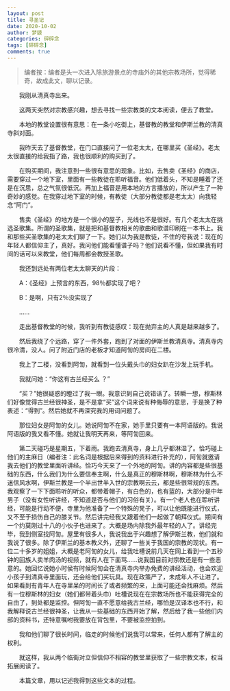 ```yaml
---
layout: post
title: 寻圣记
date: 2020-10-02
author: 梦貘
categories: 碎碎念
tags: [碎碎念]
comments: true
---
```


>  编者按：编者是头一次进入除旅游景点的寺庙外的其他宗教场所，觉得稀奇，故成此文，聊以记录。

　　我刚从清真寺出来。

　　这两天突然对宗教感兴趣，想去寻找一些宗教类的文本阅读，便去了教堂。

　　本地的教堂设置很有意思：在一条小吃街上，基督教的教堂和伊斯兰教的清真寺斜对面。

　　我昨天去了基督教堂，在门口直接问了一位老太太，在哪里买《圣经》。老太太很直接的给我指了路，我也很顺利的购买到了。

　　在购买期间，我注意到一些很有意思的现象。比如，去售卖《圣经》的商店，需要穿过一个地下室，里面有一些教徒在聆听福音。他们低着头，不知是睡着了还是在沉思，总之气氛很低沉。再加上福音是用本地的方言播放的，所以产生了一种奇妙的感觉。在我穿过地下室的时候，有教徒（大部分教徒都是老太太）向我轻念“阿门”。

　　售卖《圣经》的地方是一个很小的屋子，光线也不是很好。有几个老太太在挑选圣歌集。所谓的圣歌集，就是把和基督教相关的歌曲和歌谱印刷在一本书上。我和那些买圣歌集的老太太们聊了一下。她们以为我是教徒，不住的夸我说：现在的年轻人都信仰主了，真好。我问他们能看懂谱子吗？他们说看不懂，但如果我有时间的话可以来教堂，他们每周都会教授圣歌。

　　我还到远处有两位老太太聊天的片段：

　　A：《圣经》上预言的东西，98％都实现了吧？

　　B：是啊，只有2％没实现了

　　......

　　走出基督教堂的时候，我听到有教徒感叹：现在抛弃主的人真是越来越多了。

　　然后我绕了个远路，穿了一件外套，跑到了对面的伊斯兰教清真寺。清真寺内很冷清，没人。问了附近门店的老板才知道阿訇的房间在二楼。

　　我上了二楼，没看到阿訇，就看到一位头戴头巾的妇女趴在沙发上玩手机。

　　我就问她：“你这有古兰经买么 ？”

　　“买？”她很疑惑的瞪过了我一眼。我意识到自己说错话了。转瞬一想，穆斯林们好像觉得古兰经很神圣，是不是拿“买”这个词来说有种侮辱的意思，于是换了种表述：“得到”。然后她就不再深究我的用词问题了。

　　那位妇女是阿訇的女儿。她说阿訇不在家，她手里只要有一本阿语版的。我说阿语版的我又看不懂。她就让我明天再来，等阿訇回来。

　　第二天碰巧是星期五，下着雨。我跑去清真寺，身上几乎都淋湿了。恰巧碰上他们的主麻日（编者注：此名词是根据后来得到的资料进行补充的），阿訇就邀请我去他们的教堂里面听讲经。恰巧今天来了一个外地的阿訇。讲的内容都是些很基础的东西，什么我们为什么要信奉主啊，什么是真正的穆斯林啊，穆斯林为什么不迷信风水啊，伊斯兰教是一个半出世半入世的宗教啊云云，都是些很常规的东西。我观察了一下下面聆听的听众，都带着帽子，有白色的，也有蓝的，大部分是中年男子（没有女性听讲经，不知道是否与他们的习俗有关）。有一个老人也在聆听讲经，可能是行动不便，寺里为他准备了一个特殊的凳子，可以让他既能进行仪式，又不至于损伤自己的膝关节。然后讲完经我又跟着他们一起做了朝拜仪式。期间有一个约莫刚过十八的小伙子也进来了。大概是场内除我外最年轻的人了。讲经完毕，我到侧室找阿訇。屋里有很多人，我说我出于兴趣想了解伊斯兰教，他们就和我说了很多。除了伊斯兰的基本教义外，还聊了一些关于我国的宗教的现状。有一位二十多岁的姐姐，大概是老阿訇的女儿，给我吐槽说前几天在网上看到一个五秒钟的回族人卖羊肉汤的视频，就有人在下面骂......说我国目前对宗教还是有一些恶意的。她回忆说她小时侯有时候阿訇会在清真寺内举办免费的讲经活动，也会欢迎小孩子到清真寺里面玩，还会给他们买玩具。现在政策严了，未成年人不让进了。如果看到有青年人在寺里呆的时间长了或者频繁的来，上面可能还会找麻烦。然后有一位穆斯林的妇女（她们都带着头巾）吐槽说现在在宗教场所也不能获得完全的自由了，到处都是监控。但阿訇一直不愿意给我古兰经，哪怕是汉译本也不行，和我解释说古兰经很神圣，让我从一些基础的东西开始了解，然后给了我一些他们内部的资料书，还特意嘱咐我要放在背包里，不要被监控拍到。

　　我和他们聊了很长时间，临走的时候他们说我可以常来，任何人都有了解主的权利。

　　就这样，我从两个临街对立但信仰不相容的教堂里获取了一些宗教文本，权当拓展阅读了。

　　本篇文章，用以记述我得到这些文本的过程。
